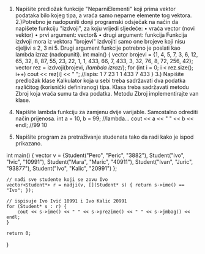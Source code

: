 1.	Napišite predložak funkcije "NeparniElementi" koji prima vektor podataka bilo kojeg tipa, a vraća samo neparne elemente tog vektora.
2.)Potrebno je nadopuniti donji programski odsječak na način da napišete funkciju "izdvoji", za koju vrijedi sljedeće:
•	vraća vector<int> (novi vektor)
•	prvi argument: vector<int>&
•	drugi argument: funkcija
Funkcija izdvoji mora iz vektora "brojevi" izdvojiti samo one brojeve koji nisu djeljivi s 2, 3 ni 5. Drugi argument funkcije potrebno je poslati kao lambda izraz (nadopuniti).
int main()
{
vector<int> brojevi = {1, 4, 5, 7, 3, 6, 12, 65, 32, 8, 87, 55, 23, 22, 1, 1, 433, 66, 7, 433, 3, 32, 76, 8, 72, 256, 42};
vector<int> rez = izdvoji(brojevi, /*lambda izraz*/);
for (int i = 0; i < rez.size(); i++)
cout << rez[i] << " ";
//ispis: 1 7 23 1 1 433 7 433
}
3.) Napišite predložak klase Kalkulator koja u sebi treba sadržavati dva podatka različitog (korisnički definiranog) tipa. Klasa treba sadržavati metodu Zbroj koja vraća sumu ta dva podatka. Metodu Zbroj implementirajte van klase.

4) Napišite lambda funkciju za zamjenu dvije varijable. Samostalno odrediti način prijenosa.
int a = 10, b = 99;
//lambda...
cout << a << " " << b << endl; //99 10

5) Napišite program za pretraživanje studenata tako da radi kako je ispod prikazano.

int main() {
	vector<Student> v = {Student("Pero", "Peric", "3882"),
		Student("Ivo", "Ivic", "10991"),
		Student("Mara", "Maric", "40911"),
		Student("Ivan", "Juric", "93877"),
		Student("Ivo", "Kalic", "20991")
	};

	// nađi sve studente koji se zovu Ivo
	vector<Student*> r = nadji(v, [](Student* s) { return s->ime() == "Ivo"; });

	// ispisuje Ivo Ivić 10991 i Ivo Kalic 20991
	for (Student* s : r) {
		cout << s->ime() << " " << s->prezime() << " " << s->jmbag() << endl;
	}

	return 0;
}
